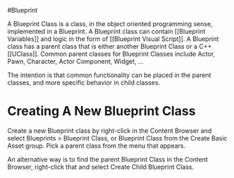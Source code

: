 #Blueprint 

A Blueprint Class is a class, in the object oriented programming sense, implemented in a Blueprint.
A Blueprint class can contain [[Blueprint Variables]] and logic in the form of [[Blueprint Visual Script]].
A Blueprint class has a parent class that is either another Blueprint Class or a C++ [[UClass]].
Common parent classes for Blueprint Classes include Actor, Pawn, Character, Actor Component, Widget, ...

The intention is that common functionality can be placed in the parent classes, and more specific behavior in child classes.

# Creating A New Blueprint Class

Create a new Blueprint class by right-click in the Content Browser and select Blueprints > Blueprint Class, or Blueprint Class from the Create Basic Asset group.
Pick a parent class from the menu that appears.

An alternative way is to find the parent Blueprint Class in the Content Browser, right-click that and select Create Child Blueprint Class.

